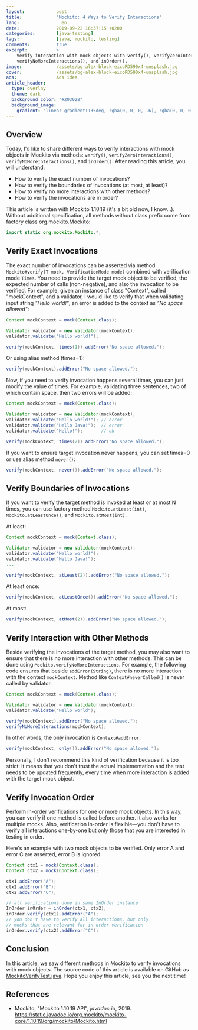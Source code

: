 ```yaml
---
layout:            post
title:             "Mockito: 4 Ways to Verify Interactions"
lang:                en
date:              2019-09-22 16:37:15 +0200
categories:        [java-testing]
tags:              [java, mockito, testing]
comments:          true
excerpt:           >
    Verify interaction with mock objects with verify(), verifyZeroInteractions()
    verifyNoMoreInteractions(), and inOrder().
image:             /assets/bg-alex-block-eicoRD590x4-unsplash.jpg
cover:             /assets/bg-alex-block-eicoRD590x4-unsplash.jpg
ads:               Ads idea
article_header:
  type: overlay
  theme: dark
  background_color: "#203028"
  background_image:
    gradient: "linear-gradient(135deg, rgba(0, 0, 0, .6), rgba(0, 0, 0, .4))"
---
```


## Overview

Today, I'd like to share different ways to verify interactions with mock
objects in Mockito via methods: `verify()`,
`verifyZeroInteractions()`, `verifyNoMoreInteractions()`, and `inOrder()`.
After reading this article, you will understand:

- How to verify the exact number of invocations?
- How to verify the boundaries of invocations (at most, at least)?
- How to verify no more interactions with other methods?
- How to verify the invocations are in order?

This article is written with Mockito 1.10.19 (it's a bit old now, I know...).
Without additional specification, all methods without class prefix come from
factory class org.mockito.Mockito:

```java
import static org.mockito.Mockito.*;
```

## Verify Exact Invocations

The exact number of invocations can be asserted via method `Mockito#verify(T mock,
VerificationMode mode)` combined with verification mode `Times`. You need to
provide the target mock object to be verified, the expected number of calls
(non-negative), and also the invocation to be verified. For example, given an
instance of class "Context", called "mockContext", and a validator, I would
like to verify that when validating input string _"Hello world!"_, an error is
added to the context as _"No space allowed"_:

```java
Context mockContext = mock(Context.class);

Validator validator = new Validator(mockContext);
validator.validate("Hello world!");

verify(mockContext, times(1)).addError("No space allowed.");
```

Or using alias method (times=1):

```java
verify(mockContext).addError("No space allowed.");
```

Now, if you need to verify invocation happens several times, you can just modify
the value of times. For example, validating three sentences, two of which
contain space, then two errors will be added:

```java
Context mockContext = mock(Context.class);

Validator validator = new Validator(mockContext);
validator.validate("Hello world!"); // error
validator.validate("Hello Java!");  // error
validator.validate("Hello!");       // ok

verify(mockContext, times(2)).addError("No space allowed.");
```

If you want to ensure target invocation never happens, you can set times=0 or
use alias method `never()`:

```java
verify(mockContext, never()).addError("No space allowed.");
```

## Verify Boundaries of Invocations

If you want to verify the target method is invoked at least or at most N times,
you can use factory method `Mockito.atLeast(int)`, `Mockito.atLeastOnce()`, and
`Mockito.atMost(int)`.

At least:

```java
Context mockContext = mock(Context.class);

Validator validator = new Validator(mockContext);
validator.validate("Hello world!");
validator.validate("Hello Java!");
...

verify(mockContext, atLeast(2)).addError("No space allowed.");
```

At least once:

```java
verify(mockContext, atLeastOnce()).addError("No space allowed.");
```

At most:

```java
verify(mockContext, atMost(2)).addError("No space allowed.");
```

## Verify Interaction with Other Methods

Beside verifying the invocations of the target method, you may also want to
ensure that there is no more interaction with other methods. This can be done
using `Mockito.verifyNoMoreInteractions`. For example, the following code
ensures that beside `addError(String)`, there is no more interaction with the
context `mockContext`. Method like `Context#neverCalled()` is never called by
validator.

```java
Context mockContext = mock(Context.class);

Validator validator = new Validator(mockContext);
validator.validate("Hello world");

verify(mockContext).addError("No space allowed.");
verifyNoMoreInteractions(mockContext);
```

In other words, the only invocation is `Context#addError`.

```java
verify(mockContext, only()).addError("No space allowed.");
```

Personally, I don't recommend this kind of verification because it is too
strict: it means that you don't trust the actual implementation and the test
needs to be updated frequently, every time when more interaction is added with
the target mock object.

## Verify Invocation Order

Perform in-order verifications for one or more mock objects. In this way, you
can verify if one method is called before another. It also works for multiple
mocks. Also, verification in-order is flexible—you don't have to verify all
interactions one-by-one but only those that you are interested in testing in
order.

Here's an example with two mock objects to be verified. Only error A and error C
are asserted, error B is ignored.

```java
Context ctx1 = mock(Context.class);
Context ctx2 = mock(Context.class);

ctx1.addError("A");
ctx2.addError("B");
ctx2.addError("C");

// all verifications done in same InOrder instance
InOrder inOrder = inOrder(ctx1, ctx2);
inOrder.verify(ctx1).addError("A");
// you don't have to verify all interactions, but only
// mocks that are relevant for in-order verification
inOrder.verify(ctx2).addError("C");
```

## Conclusion

In this article, we saw different methods in Mockito to verify invocations with
mock objects. The source code of this article is available on GitHub as
[MockitoVerifyTest.java](https://github.com/mincong-h/java-examples/blob/blog/2019-09-22-mockito-verify/mock/src/test/java/io/mincongh/library/mockito/verify/MockitoVerifyTest.java).
Hope you enjoy this article, see you the next time!

## References

- Mockito, "Mockito 1.10.19 API", _javadoc.io_, 2019.
  <https://static.javadoc.io/org.mockito/mockito-core/1.10.19/org/mockito/Mockito.html>
